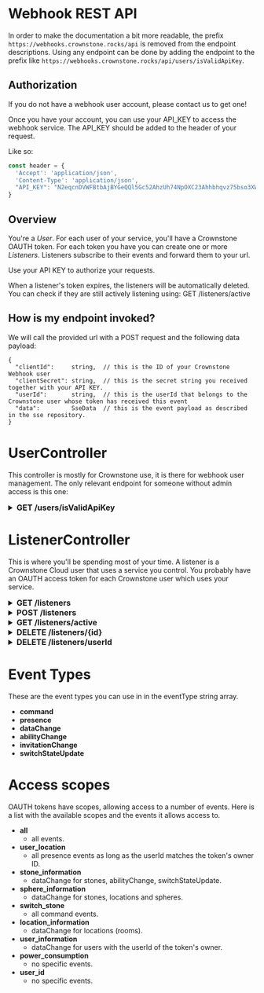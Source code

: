 # Webhook REST API

In order to make the documentation a bit more readable, the prefix `https://webhooks.crownstone.rocks/api` is removed from the endpoint descriptions.
Using any endpoint can be done by adding the endpoint to the prefix like `https://webhooks.crownstone.rocks/api/users/isValidApiKey`.


## Authorization

If you do not have a webhook user account, please contact us to get one!

Once you have your account, you can use your API_KEY to access the webhook service. The API_KEY should be added to the header of your request.

Like so:
```js
const header = {
  'Accept': 'application/json',
  'Content-Type': 'application/json',
  "API_KEY": "N2eqcnDVWFBtbAjBYGeQQl5Gc52AhzUh74NpOXC23Ahhbhqvz75bso3XWGzKtEfg"
}
```

## Overview

You're a *User*. For each user of your service, you'll have a Crownstone OAUTH token. For each token you have you can create one or more *Listeners*. Listeners subscribe to their events and forward them to your url.

Use your API KEY to authorize your requests.

When a listener's token expires, the listeners will be automatically deleted. You can check if they are still actively listening using: GET /listeners/active


## How is my endpoint invoked?

We will call the provided url with a POST request and the following data payload:
```
{
  "clientId":     string,  // this is the ID of your Crownstone Webhook user
  "clientSecret": string,  // this is the secret string you received together with your API KEY.
  "userId":       string,  // this is the userId that belongs to the Crownstone user whose token has received this event
  "data":         SseData  // this is the event payload as described in the sse repository.
}
```


# UserController

This controller is mostly for Crownstone use, it is there for webhook  user management. The only relevant endpoint for someone without admin access is this one:
<details>
<summary style="font-size: 16px; font-weight: bold;">GET /users/isValidApiKey</summary>

> If this returns true, your API key is valid.
>
> Response code: <b>200 | 401</b>
>
> Reply format:
> ```js
> true
 >```
</details>

# ListenerController

This is where you'll be spending most of your time. A listener is a Crownstone Cloud user that uses a service you control. You probably have an OAUTH access token for each Crownstone user
which uses your service.

<details>
<summary style="font-size: 16px; font-weight: bold;">GET /listeners</summary>

> This returns a list of listeners you have registered webhooks for.
>
> Response code: <b>200</b>
>
> Reply format:
> ```js
> [
>   {
>     "id":           string,   // the ID of this listener
>     "token":        string,   // the access/OAUTH token that represents this user
>     "userId":       string,   // the userId of this user on the Crownstone Cloud
>     "expiresAt":    string,   // when your token expires and the listener will be deleted
>     "eventTypes":   string[], // array of SSE event types to forward to the url. All possible events listed below.
>     "url":          string,   // the url to forward the data to
>     "ownerId":      string    // the ID of your users
>   },
>   ...
> ]
> ```
</details>



<details>
<summary style="font-size: 16px; font-weight: bold;">POST /listeners</summary>

> Add a listener for a Crownstone user. The types of events that match the eventTypes (and are allowed within your OAUTH scope) will 
> be forwarded to your URL.
> 
> You can create listeners multiple times. As long as the eventTypes, userId and url are the same as an existing listener, the 
> token will be updated and no duplicate listener is created.
>
> Request format:
> ```js
> {
>   "token":        string,   // the access/OAUTH token that represents this user
>   "userId":       string,   // the userId of this user on the Crownstone Cloud
>   "eventTypes":   string[], // array of SSE event types to forward to the url. All possible events listed below.
>   "url":          string,   // the url to forward the data to
> }
> ```
> 
> Response code: <b>200</b>
>
> Reply format:
> ```js
> {
>   "id":           string,   // the ID of this listener
>   "token":        string,   
>   "userId":       string,   
>   "expiresAt":    string,   // when your token expires and the listener will be deleted
>   "eventTypes":   string[], 
>   "url":          string,   
>   "ownerId":      string    // the ID of your users
> }
> ```
</details>


<details>
<summary style="font-size: 16px; font-weight: bold;">GET /listeners/active</summary>

> Check if you have already registered a listener for Crownstone user with the userId Crownstone Cloud id.
> 
>
> Request format:
>  - userId as query parameter like:
>   ```
>   https://webhooks.crownstone.rocks/api/listeners/active?userId=58bcd2aadf42e8c330b5fd62
>   ```
>
> Response code: <b>200</b>
>
> Reply format:
> ```js
> boolean
> ```
</details>

<details>
<summary style="font-size: 16px; font-weight: bold;">DELETE /listeners/{id}</summary>

> Delete a certain listener by it's listener id.
> 
>
> Request format:
>  - listenerId as path parameter like:
>   ```
>   https://webhooks.crownstone.rocks/api/listeners/58bcd2aadf42e8c330b5fd62
>   ```
>
> Response code: <b>200</b>
>
> Reply format:
> Count of deleted listerners.
> ```js
> {
>    count: number
> }
> ```
</details>


<details>
<summary style="font-size: 16px; font-weight: bold;">DELETE /listeners/userId</summary>

> Delete all listeners that you have registered with a certain Crownstone Cloud id. This is usually done when you 
> want to remove all existing listeners from a Crownstone user, when they leave your service for instance.
>
>
> Request format:
>  - userId as query parameter like:
>   ```
>   https://webhooks.crownstone.rocks/api/listeners/userId?userId=58bcd2aadf42e8c330b5fd62
>   ```
>
> Response code: <b>200</b>
>
> Reply format:
> Count of deleted listerners.
> ```js
> {
>    count: number
> }
> ```
</details>

# Event Types

These are the event types you can use in in the eventType string array.
- **command**
- **presence**
- **dataChange**
- **abilityChange**
- **invitationChange**
- **switchStateUpdate**

# Access scopes

OAUTH tokens have scopes, allowing access to a number of events. Here is a list with the available scopes and the events it allows access to.

- **all**
    - all events.
- **user_location**
    - all presence events as long as the userId matches the token's owner ID.
- **stone_information**
    - dataChange for stones, abilityChange, switchStateUpdate.
- **sphere_information**
    - dataChange for stones, locations and spheres.
- **switch_stone**
    - all command events.
- **location_information**
    - dataChange for locations (rooms).
- **user_information**
    - dataChange for users with the userId of the token's owner.
- **power_consumption**
    - no specific events.
- **user_id**
    - no specific events.
